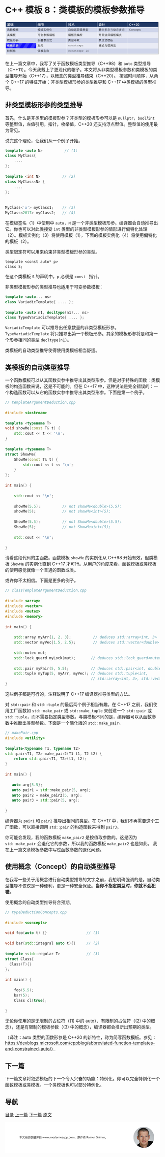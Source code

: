 # C++ 模板 8：类模板的模板参数推导

![模板实参](img/模板实参.png)

在上一篇文章中，我写了关于函数模板类型推导（C++98）和 `auto` 类型推导（C++11）。今天我戴上了更现代的帽子。本文将从非类型模板参数和类模板的类型推导开始（C++17），以概念的类型推导结束（C++20）。
按照时间顺序，从两个 C++17 的特征开始：非类型模板形参的类型推导和 C++17 中类模板的类型推导。

## 非类型模板形参的类型推导

首先，什么是非类型的模板形参？非类型的模板形参可以是 `nullptr`，`bool`/`int` 等整型值，左值引用，指针，枚举值，C++20 还支持浮点型值。整型值的使用最为常见。

说完这个理论，让我们从一个例子开始。

```C++
template <auto N>          // (1)
class MyClass{
    ....
};

template <int N>          // (2)
class MyClass<N> {
    ....
};


MyClass<'x'> myClass1;    // (3)
MyClass<2017> myClass2;   // (4)
```

在模板签名（1）中使用中 `auto`，`N` 是一个非类型模板形参。编译器会自动推导出它。你也可以对此类接受 `int` 类型的非类型模板形参的情形进行偏特化处理（2）。模板实例化（3）将使用模板（1），下面的模板实例化（4）将使用偏特化的模板（2）。

类型限定符可以用来约束非类型模板形参的类型。

```
template <const auto* p> 
class S;
```

在这个类模板 `S` 的声明中，`p` 必须是 `const ` 指针。

非类型模板形参的类型推导也适用于可变参数模板：

``` C++
template <auto... ns> 
class VariadicTemplate{ .... }; 

template <auto n1, decltype(n1)... ns>
class TypedVariadicTemplate{ .... };
```

`VariadicTemplate` 可以推导出任意数量的非类型模板形参。`TypeVariadicTemplate` 将只推导出第一个模板形参。其余的模板形参将是和第一个形参相同的类型 `decltype(n1)`。

类模板的自动类型推导使得使用类模板相当舒适。

## 类模板的自动类型推导

一个函数模板可以从其函数实参中推导出其类型形参。但是对于特殊的函数：类模板的构造函数来说，这是不可能的。但在 C++17 中，这种说法是完全错误的：一个构造函数可以从它的函数实参中推导出其类型形参。下面是第一个例子。

```C++
// templateArgumentDeduction.cpp

#include <iostream>

template <typename T>
void showMe(const T& t) {
    std::cout << t << '\n';
}

template <typename T>
struct ShowMe{
    ShowMe(const T& t) {
        std::cout << t << '\n';
    }
};

int main() {
  
    std::cout << '\n';
    
    showMe(5.5);          // not showMe<double>(5.5);
    showMe(5);            // not showMe<int>(5);
    
    ShowMe(5.5);          // not ShowMe<double>(5.5);
    ShowMe(5);            // not ShowMe<int>(5);
  
    std::cout << '\n';
    
}
```

请看这段代码的主函数。函数模板 `showMe` 的实例化从 C++98 开始有效，但类模板 `ShowMe` 的实例化直到 C++17 才可行。从用户的角度来看，函数模板或类模板的使用感觉就像一个普通的函数或类。

或许你不太相信。下面是更多的例子。

```C++
// classTemplateArgumentDeduction.cpp

#include <array>
#include <vector>
#include <mutex>
#include <memory>

int main() {
  
    std::array myArr{1, 2, 3};          // deduces std::array<int, 3> 
    std::vector myVec{1.5, 2.5};        // deduces std::vector<double>
 
    std::mutex mut;
    std::lock_guard myLock(mut);       // deduces std::lock_guard<mutex>(mut);
  
    std::pair myPair(5, 5.5);          // deduces std::pair<int, double>
    std::tuple myTup(5, myArr, myVec); // deduces std::tuple<int, 
                                       // std::array<int, 3>, std::vector<double>>
}
```

这些例子都是可行的，注释说明了 C++17 编译器推导类型的方法。

对 `std::pair` 和 `std::tuple` 的最后两个例子相当有趣。在 C++17 之前，我们使用工厂函数如 `std::make_pair` 或 `std::make_tuple` 来创建一个 `std::pair` 或 `std::tuple`，而不需要指定类型参数。与类模板不同的是，编译器可以从函数参数中推断出类型参数。下面是一个简化版的 `std::make_pair`。

```C++
// makePair.cpp
#include <utility>

template<typename T1, typename T2>
std::pair<T1, T2> make_pair2(T1 t1, T2 t2) { 
    return std::pair<T1, T2>(t1, t2); 
}

int main() {
	
   auto arg{5.5};
   auto pair1 = std::make_pair(5, arg);
   auto pair2 = make_pair2(5, arg);
   auto pair3 = std::pair(5, arg);
   
}
```

编译器为 `pair1` 和 `pair2` 推导出相同的类型。在 C++17 中，我们不再需要这个工厂函数，可以直接调用 `std::pair` 的构造函数来得到 `pair3`。

你可能会发现，我的函数模板 `make_pair2` 是按值取参数的。这是因为 `std::make_pair` 会退化它的参数，所以我的函数模板 `make_pair2` 也是如此。 我在上一篇文章模板参数中写过函数参数的退化问题。

## 使用概念（Concept）的自动类型推导

在我写一些关于用概念进行自动类型推导的文字之前，我想明确强调的是，自动类型推导不仅仅是一种便利，更是一种安全保证。**当你不指定类型时，你就不会犯错。**

使用概念的自动类型推导符合预期。

```C++
// typeDeductionConcepts.cpp

#include <concepts>

void foo(auto t) {}                  // (1)

void bar(std::integral auto t){}     // (2)

template <std::regular T>            // (3)
struct Class{
  Class(T){}
};

int main() {

    foo(5.5);
    bar(5);
    Class cl(true);

}
```

无论你使用的是无限制的占位符（(1) 中的 auto）、有限制的占位符（(2) 中的概念），还是有限制的模板参数（(3) 中的概念），编译器都会推断出预期的类型。

（译注：auto 类型的函数形参是 C++20 的新特性，称为简写函数模板。参见：https://devblogs.microsoft.com/cppblog/abbreviated-function-templates-and-constrained-auto/）

## 下一篇

下一篇文章将叙述模板的下一个令人兴奋的功能：特例化。你可以完全特例化一个函数模板或类模板。一个类模板也可以部分特例化。

## 导航

[目录](目录.md)	[上一篇](模板7.md)	[下一篇](模板9.md)	[原文](http://www.modernescpp.com/index.php/template-argument-deduction-of-class-templates)

![](./img/tail.png)